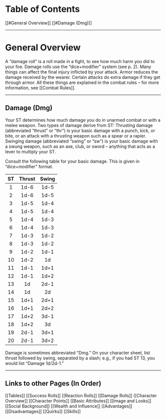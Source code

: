 # Table of Contents
[[#General Overview]]
[[#Damage (Dmg)]]

---
# General Overview
A “damage roll” is a roll made in a fight, to see how much harm you did to your foe. Damage rolls use the “dice+modifier” system (see p. 2). Many things can affect the final injury inflicted by your attack. Armor reduces the damage received by the wearer. Certain attacks do extra damage if they get through armor. All these things are explained in the combat rules – for more information, see [[Combat Rules]].

---
## Damage (Dmg) 
Your ST determines how much damage you do in unarmed combat or with a melee weapon. Two types of damage derive from ST: Thrusting damage (abbreviated “thrust” or “thr”) is your basic damage with a punch, kick, or bite, or an attack with a thrusting weapon such as a spear or a rapier. Swinging damage (abbreviated “swing” or “sw”) is your basic damage with a swung weapon, such as an axe, club, or sword – anything that acts as a lever to multiply your ST. 

Consult the following table for your basic damage. This is given in “dice+modifier” format. 

| ST  | Thrust | Swing |
| :---: | :-----: | :-----: |
|  1  |  1d-6  | 1d-5  |
|  2  |  1d-6  | 1d-5  |
|  3  |  1d-5  | 1d-4  |
|  4  |  1d-5  | 1d-4  |
|  5  |  1d-4  | 1d-3  |
|  6  |  1d-4  | 1d-3  |
|  7  |  1d-3  | 1d-2  |
|  8  |  1d-3  | 1d-2  |
|  9  |  1d-2  | 1d-1  |
| 10  |  1d-2  |  1d   |
| 11  |  1d-1  | 1d+1  |
| 12  |  1d-1  | 1d+2  |
| 13  |   1d   | 2d-1  |
| 14  |   1d   |  2d   |
| 15  |  1d+1  | 2d+1  |
| 16  |  1d+1  | 2d+2  |
| 17  |  1d+2  | 3d-1  |
| 18  |  1d+2  |  3d   |
| 19  |  2d-1  | 3d+1  |
| 20  |  2d-1  | 3d+2  |

Damage is sometimes abbreviated “Dmg.” On your character sheet, list thrust followed by swing, separated by a slash; e.g., if you had ST 13, you would list “Damage 1d/2d-1.”

---
## Links to other Pages (In Order)

[[Tables]]
[[Success Rolls]]
[[Reaction Rolls]]
[[Damage Rolls]]
[[Character Overview]]
[[Character Points]]
[[Basic Attributes]]
[[Image and Looks]]
[[Social Background]]
[[Wealth and Influence]]
[[Advantages]]
[[Disadvantages]]
[[Quirks]]
[[Skills]]

